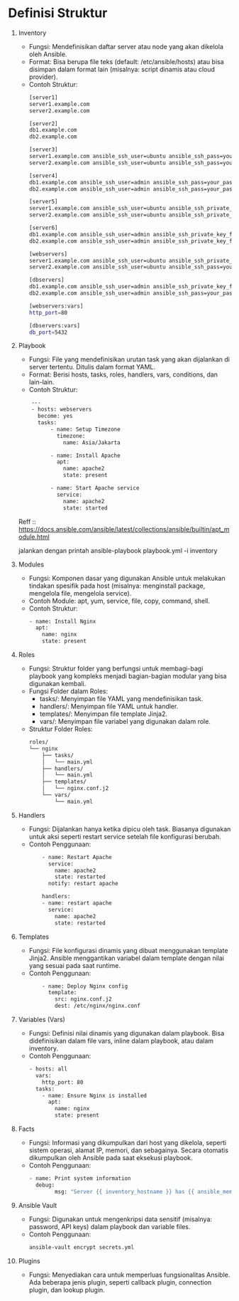 # Definisi Struktur
1.  Inventory
    - Fungsi: Mendefinisikan daftar server atau node yang akan dikelola oleh Ansible.
    - Format: Bisa berupa file teks (default: /etc/ansible/hosts) atau bisa disimpan dalam format lain (misalnya: script dinamis atau cloud provider).
    - Contoh Struktur:
        ```bash
        [server1]
        server1.example.com
        server2.example.com

        [server2]
        db1.example.com
        db2.example.com 

        [server3]
        server1.example.com ansible_ssh_user=ubuntu ansible_ssh_pass=your_password
        server2.example.com ansible_ssh_user=ubuntu ansible_ssh_pass=your_password

        [server4]
        db1.example.com ansible_ssh_user=admin ansible_ssh_pass=your_password
        db2.example.com ansible_ssh_user=admin ansible_ssh_pass=your_password

        [server5]
        server1.example.com ansible_ssh_user=ubuntu ansible_ssh_private_key_file=/path/to/private_key
        server2.example.com ansible_ssh_user=ubuntu ansible_ssh_private_key_file=/path/to/private_key

        [server6]
        db1.example.com ansible_ssh_user=admin ansible_ssh_private_key_file=/path/to/private_key
        db2.example.com ansible_ssh_user=admin ansible_ssh_private_key_file=/path/to/private_key

        [webservers]
        server1.example.com ansible_ssh_user=ubuntu ansible_ssh_private_key_file=/path/to/private_key
        server2.example.com ansible_ssh_user=ubuntu ansible_ssh_pass=your_password

        [dbservers]
        db1.example.com ansible_ssh_user=admin ansible_ssh_private_key_file=/path/to/private_key
        db2.example.com ansible_ssh_user=admin ansible_ssh_pass=your_password

        [webservers:vars]
        http_port=80

        [dbservers:vars]
        db_port=5432


2.  Playbook

    - Fungsi: File yang mendefinisikan urutan task yang akan dijalankan di server tertentu. Ditulis dalam format YAML.
    - Format: Berisi hosts, tasks, roles, handlers, vars, conditions, dan lain-lain.
    - Contoh Struktur:
    ```bash 
        ---
        - hosts: webservers
          become: yes
          tasks:
              - name: Setup Timezone
                timezone:
                  name: Asia/Jakarta

              - name: Install Apache
                apt:
                  name: apache2
                  state: present

              - name: Start Apache service
                service:
                  name: apache2
                  state: started
    ```
    Reff :: https://docs.ansible.com/ansible/latest/collections/ansible/builtin/apt_module.html
    
    jalankan dengan printah 
    ansible-playbook playbook.yml -i inventory


3.  Modules
    - Fungsi: Komponen dasar yang digunakan Ansible untuk melakukan tindakan spesifik pada host (misalnya: menginstall package, mengelola file, mengelola service).
    - Contoh Module: apt, yum, service, file, copy, command, shell.
    - Contoh Struktur:
        ```bash
        - name: Install Nginx
          apt:
            name: nginx
            state: present

4.  Roles
    - Fungsi: Struktur folder yang berfungsi untuk membagi-bagi playbook yang kompleks menjadi bagian-bagian modular yang bisa digunakan kembali.
    - Fungsi Folder dalam Roles:
        - tasks/: Menyimpan file YAML yang mendefinisikan task.
        - handlers/: Menyimpan file YAML untuk handler.
        - templates/: Menyimpan file template Jinja2.
        - vars/: Menyimpan file variabel yang digunakan dalam role.
    - Struktur Folder Roles:
        ```bash
        roles/
        └── nginx
            ├── tasks/
            │   └── main.yml
            ├── handlers/
            │   └── main.yml
            ├── templates/
            │   └── nginx.conf.j2
            └── vars/
                └── main.yml

5. Handlers
   - Fungsi: Dijalankan hanya ketika dipicu oleh task. Biasanya digunakan untuk aksi seperti restart service setelah file konfigurasi berubah.
   - Contoh Penggunaan:
        ```bash
            - name: Restart Apache
              service:
                name: apache2
                state: restarted
              notify: restart apache

            handlers:
            - name: restart apache
              service:
                name: apache2
                state: restarted

6. Templates
   - Fungsi: File konfigurasi dinamis yang dibuat menggunakan template Jinja2. Ansible menggantikan variabel dalam template dengan nilai yang sesuai pada saat runtime.
   - Contoh Penggunaan:
        ```bash
            - name: Deploy Nginx config
              template:
                src: nginx.conf.j2
                dest: /etc/nginx/nginx.conf

7. Variables (Vars)
   - Fungsi: Definisi nilai dinamis yang digunakan dalam playbook. Bisa didefinisikan dalam file vars, inline dalam playbook, atau dalam inventory.
   - Contoh Penggunaan:
        ```bash 
        - hosts: all
          vars:
            http_port: 80
          tasks:
            - name: Ensure Nginx is installed
              apt:
                name: nginx
                state: present

8.  Facts
    - Fungsi: Informasi yang dikumpulkan dari host yang dikelola, seperti sistem operasi, alamat IP, memori, dan sebagainya. Secara otomatis dikumpulkan oleh Ansible pada saat eksekusi playbook.
    - Contoh Penggunaan:
        ```bash 
        - name: Print system information
          debug:
                msg: "Server {{ inventory_hostname }} has {{ ansible_memtotal_mb }} MB of memory."

9.  Ansible Vault
    - Fungsi: Digunakan untuk mengenkripsi data sensitif (misalnya: password, API keys) dalam playbook dan variable files.
    - Contoh Penggunaan:
        ```bash
        ansible-vault encrypt secrets.yml

10. Plugins
    - Fungsi: Menyediakan cara untuk memperluas fungsionalitas Ansible. Ada beberapa jenis plugin, seperti callback plugin, connection plugin, dan lookup plugin.
